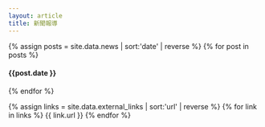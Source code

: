 ```yaml
---
layout: article
title: 新聞報導 
---
```

{% assign posts = site.data.news | sort:'date' | reverse %}
{% for post in posts %}

<h4>{{post.date }}</h4>
{% endfor %}

{% assign links = site.data.external_links | sort:'url' | reverse %}
{% for link in links %}
{{ link.url }}
{% endfor %}
